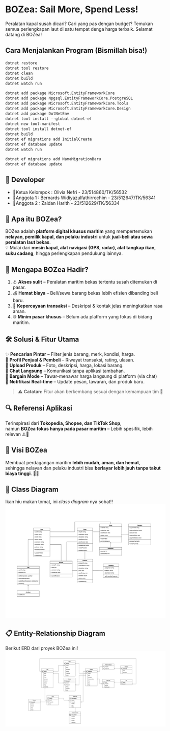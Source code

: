 # BOZea: Sail More, Spend Less!

Peralatan kapal susah dicari? Cari yang pas dengan budget? Temukan semua perlengkapan laut di satu tempat denga harga terbaik. Selamat datang di BOZea!

## Cara Menjalankan Program (Bismillah bisa!)

```
dotnet restore
dotnet tool restore
dotnet clean
dotnet build
dotnet watch run
```

```
dotnet add package Microsoft.EntityFrameworkCore
dotnet add package Npgsql.EntityFrameworkCore.PostgreSQL
dotnet add package Microsoft.EntityFrameworkCore.Tools
dotnet add package Microsoft.EntityFrameworkCore.Design
dotnet add package DotNetEnv
dotnet tool install --global dotnet-ef
dotnet new tool-manifest
dotnet tool install dotnet-ef
dotnet build
dotnet ef migrations add InitialCreate
dotnet ef database update
dotnet watch run
```

```
dotnet ef migrations add NamaMigrationBaru
dotnet ef database update
```

## 👥 Developer

- 👑Ketua Kelompok : Olivia Nefri - 23/514860/TK/56532
- 🤵Anggota 1 : Bernards Widiyazulfathirrochim - 23/512647/TK/56341
- 👲Anggota 2 : Zaidan Harith - 23/512629/TK/56334

## 🌟 Apa itu BOZea?

BOZea adalah **platform digital khusus maritim** yang mempertemukan **nelayan, pemilik kapal, dan pelaku industri** untuk **jual-beli atau sewa peralatan laut bekas**.  
💡 Mulai dari **mesin kapal, alat navigasi (GPS, radar), alat tangkap ikan, suku cadang**, hingga perlengkapan pendukung lainnya.

## 🚩 Mengapa BOZea Hadir?

1. ⚓ **Akses sulit** – Peralatan maritim bekas tertentu susah ditemukan di pasar.
2. 💰 **Hemat biaya** – Beli/sewa barang bekas lebih efisien dibanding beli baru.
3. 🤝 **Kepercayaan transaksi** – Deskripsi & kontak jelas meningkatkan rasa aman.
4. 🌐 **Minim pasar khusus** – Belum ada platform yang fokus di bidang maritim.

## 🛠️ Solusi & Fitur Utama

✨ **Pencarian Pintar** – Filter jenis barang, merk, kondisi, harga.  
👤 **Profil Penjual & Pembeli** – Riwayat transaksi, rating, ulasan.  
📸 **Upload Produk** – Foto, deskripsi, harga, lokasi barang.  
💬 **Chat Langsung** – Komunikasi tanpa aplikasi tambahan.  
🤝 **Bargain Mode** – Tawar-menawar harga langsung di platform (via chat)  
🔔 **Notifikasi Real-time** – Update pesan, tawaran, dan produk baru.

> ⚠️ **Catatan:** Fitur akan berkembang sesuai dengan kemampuan tim 🚀

## 🔍 Referensi Aplikasi

Terinspirasi dari **Tokopedia, Shopee, dan TikTok Shop**,  
namun **BOZea fokus hanya pada pasar maritim** – Lebih spesifik, lebih relevan ⚓🌊

## 🎯 Visi BOZea

Membuat perdagangan maritim **lebih mudah, aman, dan hemat**,  
sehingga nelayan dan pelaku industri bisa **berlayar lebih jauh tanpa takut biaya tinggi**. 🚢✨

## 🤫 Class Diagram

Ikan hiu makan tomat, ini _class diagram_ nya sobat!!
![Class Diagram](Docs/classdiagram.png)

## 📋 Entity-Relationship Diagram

Berikut ERD dari proyek BOZea ini!
![Entity-Relationship Diagram](Docs/erdjunpro.png)
